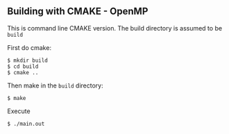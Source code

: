 ## Building with CMAKE - OpenMP

This is command line CMAKE version. The build directory is assumed to be `build`

First do cmake:

    $ mkdir build
    $ cd build
    $ cmake ..
    
Then make in the `build` directory:

    $ make
    
Execute

    $ ./main.out
